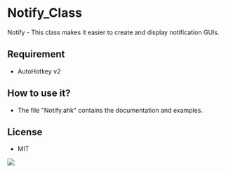 # Notify_Class
Notify - This class makes it easier to create and display notification GUIs.

## Requirement
* AutoHotkey v2

## How to use it?
* The file "Notify.ahk" contains the documentation and examples.

## License
  - MIT

![](https://i.imgur.com/2jhbwsb.gifv)

